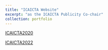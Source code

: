 ```yaml
---
title: "ICAICTA Website"
excerpt: "as the ICAICTA Publicity Co-chair"
collection: portfolio
---
```


[ICAICTA2020](https://icaicta.cs.tut.ac.jp/2020/)

[ICAICTA2022](https://icaicta.cs.tut.ac.jp/2022/)